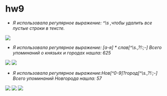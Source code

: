# hw9
+ *Я использовала регулярное выражение: ^\s ,чтобы удалить все пустые строки в тексте.*

![](https://pp.userapi.com/c831208/v831208361/111422/65mez_lfBcQ.jpg)

- *Я использовала регулярное выражение: [a-я] * слав[^\s.,\?!:;-] Всего упоминаний о князьях и городах нашла: 625*

![](https://pp.userapi.com/c831208/v831208361/11147c/Y_DWryvnxUI.jpg)
![](https://pp.userapi.com/c831208/v831208361/111486/y40MBkmuREg.jpg)

+ *Я использовала регулярное выражение:Нов[^0-9]?город[^\s.,\?!:;-] Всего упоминаний Новгорода нашла: 57*

![](https://pp.userapi.com/c831208/v831208361/111436/FQEX6P98d4g.jpg)
![](https://pp.userapi.com/c831208/v831208361/111468/eKJcYQoPWmc.jpg)
![](https://pp.userapi.com/c831208/v831208361/11145e/ReIwY_bPjzk.jpg)
